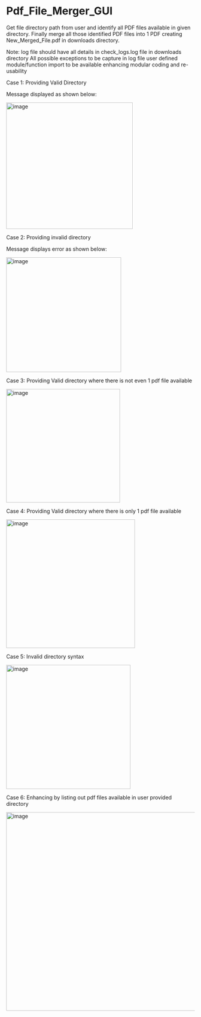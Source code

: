 # Pdf_File_Merger_GUI

Get file directory path from user and identify all PDF files available in given directory. Finally merge all those identified PDF files into 1 PDF creating New_Merged_File.pdf in downloads directory.

Note:
  log file should have all details in check_logs.log file in downloads directory
  All possible exceptions to be capture in log file
  user defined module/function import to be available enhancing modular coding and re-usability
  
Case 1: Providing Valid Directory

Message displayed as shown below:

<img width="338" alt="image" src="https://user-images.githubusercontent.com/86144117/151276246-84691967-876c-4594-8b39-7a9fa8403a51.png">

Case 2: Providing invalid directory

Message displays error as shown below:

<img width="307" alt="image" src="https://user-images.githubusercontent.com/86144117/151276431-b53d4a91-3311-416c-882a-6556403b7690.png">

Case 3: Providing Valid directory where there is not even 1 pdf file available

<img width="304" alt="image" src="https://user-images.githubusercontent.com/86144117/151276657-655a0eaa-b9ec-4523-ab33-a19a6f575e06.png">

Case 4: Providing Valid directory where there is only 1 pdf file available

<img width="344" alt="image" src="https://user-images.githubusercontent.com/86144117/151276861-08b0eb9b-f2e7-472b-87c5-319568998c36.png">

Case 5: Invalid directory syntax

<img width="332" alt="image" src="https://user-images.githubusercontent.com/86144117/151276946-3161a370-ed6b-44ee-aec9-f0e4b29e4527.png">

Case 6: Enhancing by listing out pdf files available in user provided directory

<img width="531" alt="image" src="https://user-images.githubusercontent.com/86144117/151281826-ab504308-b3ee-4620-961b-3e4affaaff4e.png">








